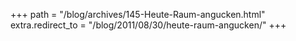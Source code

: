 +++
path = "/blog/archives/145-Heute-Raum-angucken.html"
extra.redirect_to = "/blog/2011/08/30/heute-raum-angucken/"
+++
